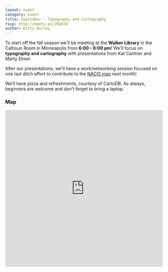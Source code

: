 ```yaml
---
layout: event
category: event
title: September - Typography and Cartography
rsvp: http://meetu.ps/2N1KJ6
author: Kitty Hurley
---
```


To start off the fall season we'll be meeting at the **Walker Library** in the Calhoun Room in Minneapolis from **6:00 - 8:00 pm**! We'll focus on **typography and cartography** with presentations from Kat Cantner and Marty Elmer.

After our presentations, we'll have a work/networking session focused on one last ditch effort to contribute to the [NACIS map](http://maptimemsp.github.io/nacis2015-map) next month!

We’ll have pizza and refreshments, courtesy of CartoDB. As always, beginners are welcome and don’t forget to bring a laptop.


### Map

<iframe width='100%' height='500px' frameBorder='0' src='https://a.tiles.mapbox.com/v4/hockeyduck30.ncl3fed4/attribution,zoompan,zoomwheel.html?access_token=pk.eyJ1IjoiaG9ja2V5ZHVjazMwIiwiYSI6InE4cmFHNlUifQ.X5m_TSatNjZs6Vc7B3_m2A'></iframe>
